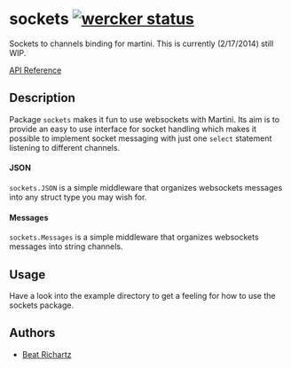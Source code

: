 # sockets [![wercker status](https://app.wercker.com/status/4298e26d2bb869fc9b0134ad80ef5eb3/m/ "wercker status")](https://app.wercker.com/project/bykey/4298e26d2bb869fc9b0134ad80ef5eb3)

Sockets to channels binding for martini. This is currently (2/17/2014) still WIP.

[API Reference](http://godoc.org/github.com/beatrichartz/sockets)

## Description

Package `sockets` makes it fun to use websockets with Martini. Its aim is to provide an easy to use interface for socket handling which makes it possible to implement socket messaging with just one `select` statement listening to different channels.

#### JSON

`sockets.JSON` is a simple middleware that organizes websockets messages into any struct type you may wish for.

#### Messages

`sockets.Messages` is a simple middleware that organizes websockets messages into string channels.

## Usage

Have a look into the example directory to get a feeling for how to use the sockets package.

## Authors

* [Beat Richartz](https://github.com/beatrichartz)
